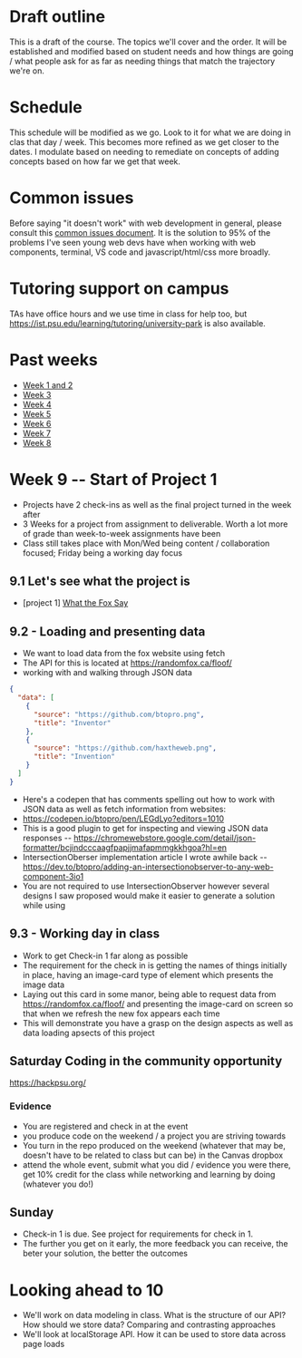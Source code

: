 # Draft outline
This is a draft of the course. The topics we'll cover and the order. It will be established and modified based on student needs and how things are going / what people ask for as far as needing things that match the trajectory we're on.

# Schedule
This schedule will be modified as we go. Look to it for what we are doing in clas that day / week. This becomes more refined as we get closer to the dates. I modulate based on needing to remediate on concepts of adding concepts based on how far we get that week.

# Common issues
Before saying "it doesn't work" with web development in general, please consult this [common issues document](common-issues.md). It is the solution to 95% of the problems I've seen young web devs have when working with web components, terminal, VS code and javascript/html/css more broadly.

# Tutoring support on campus
TAs have office hours and we use time in class for help too, but https://ist.psu.edu/learning/tutoring/university-park is also available.

# Past weeks
- [Week 1 and 2](fa25/week-1-2.md)
- [Week 3](fa25/week-3.md)
- [Week 4](fa25/week-4.md)
- [Week 5](fa25/week-5.md)
- [Week 6](fa25/week-6.md)
- [Week 7](fa25/week-7.md)
- [Week 8](fa25/week-8.md)

# Week 9 -- Start of Project 1
- Projects have 2 check-ins as well as the final project turned in the week after
- 3 Weeks for a project from assignment to deliverable. Worth a lot more of grade than week-to-week assignments have been
- Class still takes place with Mon/Wed being content / collaboration focused; Friday being a working day focus

## 9.1 Let's see what the project is
- [project 1] [What the Fox Say](https://github.com/haxtheweb/issues/issues/2476)

## 9.2 - Loading and presenting data
- We want to load data from the fox website using fetch
- The API for this is located at https://randomfox.ca/floof/
- working with and walking through JSON data
```json
{
  "data": [
    {
      "source": "https://github.com/btopro.png",
      "title": "Inventor"
    },
    {
      "source": "https://github.com/haxtheweb.png",
      "title": "Invention"
    }
  ]
}
```
- Here's a codepen that has comments spelling out how to work with JSON data as well as fetch information from websites:
- https://codepen.io/btopro/pen/LEGdLyo?editors=1010
- This is a good plugin to get for inspecting and viewing JSON data responses -- https://chromewebstore.google.com/detail/json-formatter/bcjindcccaagfpapjjmafapmmgkkhgoa?hl=en
- IntersectionOberser implementation article I wrote awhile back -- https://dev.to/btopro/adding-an-intersectionobserver-to-any-web-component-3io1
- You are not required to use IntersectionObserver however several designs I saw proposed would make it easier to generate a solution while using

## 9.3 - Working day in class
- Work to get Check-in 1 far along as possible
- The requirement for the check in is getting the names of things initially in place, having an image-card type of element which presents the image data
- Laying out this card in some manor, being able to request data from https://randomfox.ca/floof/ and presenting the image-card on screen so that when we refresh the new fox appears each time
- This will demonstrate you have a grasp on the design aspects as well as data loading apsects of this project

## Saturday Coding in the community opportunity
https://hackpsu.org/
### Evidence
- You are registered and check in at the event
- you produce code on the weekend / a project you are striving towards
- You turn in the repo produced on the weekend (whatever that may be, doesn't have to be related to class but can be) in the Canvas dropbox
- attend the whole event, submit what you did / evidence you were there, get 10% credit for the class while networking and learning by doing (whatever you do!)
## Sunday
- Check-in 1 is due. See project for requirements for check in 1.
- The further you get on it early, the more feedback you can receive, the beter your solution, the better the outcomes

# Looking ahead to 10
- We'll work on data modeling in class. What is the structure of our API? How should we store data? Comparing and contrasting approaches
- We'll look at localStorage API. How it can be used to store data across page loads
